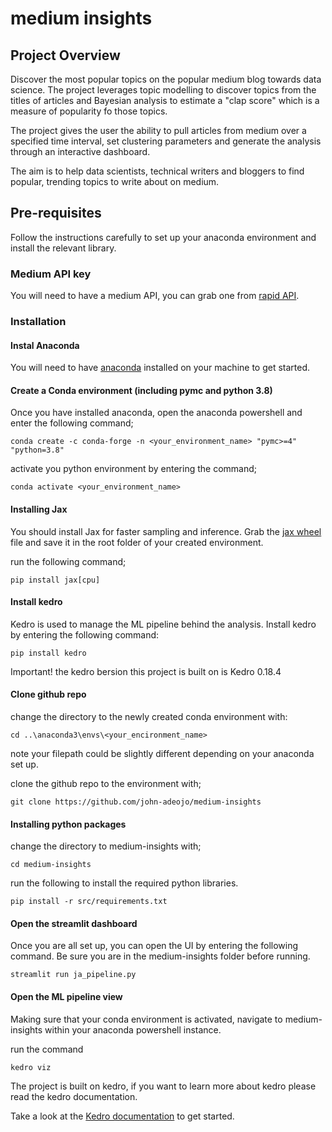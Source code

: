 # medium insights

## Project Overview 

Discover the most popular topics on the popular medium blog towards data science. The project leverages topic modelling to discover topics from the titles of articles and Bayesian analysis to estimate a "clap score" which is a measure of popularity fo those topics.

The project gives the user the ability to pull articles from medium over a specified time interval, set clustering parameters and generate the analysis through an interactive dashboard.

The aim is to help data scientists, technical writers and bloggers to find popular, trending topics to write about on medium.

## Pre-requisites

Follow the instructions carefully to set up your anaconda environment and install the relevant library. 

### Medium API key

You will need to have a medium API, you can grab one from [rapid API](https://rapidapi.com/nishujain199719-vgIfuFHZxVZ/api/medium2/).

### Installation

#### Instal Anaconda
You will need to have [anaconda](https://www.anaconda.com/) installed on your machine to get started.

#### Create a Conda environment (including pymc and python 3.8)
Once you have installed anaconda, open the anaconda powershell and enter the following command;


    conda create -c conda-forge -n <your_environment_name> "pymc>=4" "python=3.8"


activate you python environment by entering the command;


    conda activate <your_environment_name>


#### Installing Jax 
You should install Jax for faster sampling and inference. Grab the [jax wheel](https://whls.blob.core.windows.net/unstable/cpu/jaxlib-0.3.2-cp38-none-win_amd64.whl) file and save it in the root folder of your created environment.

run the following command;


    pip install jax[cpu]


#### Install kedro 
Kedro is used to manage the ML pipeline behind the analysis.
Install kedro by entering the following command:


    pip install kedro


Important! the kedro bersion this project is built on is Kedro 0.18.4

#### Clone github repo 
change the directory to the newly created conda environment with:

    cd ..\anaconda3\envs\<your_encironment_name> 
    
note your filepath could be slightly different depending on your anaconda set up. 

clone the github repo to the environment with;


    git clone https://github.com/john-adeojo/medium-insights


#### Installing python packages
change the directory to medium-insights with;


    cd medium-insights


run the following to install the required python libraries.


    pip install -r src/requirements.txt


#### Open the streamlit dashboard 
Once you are all set up, you can open the UI by entering the following command. Be sure you are in the medium-insights folder before running. 


    streamlit run ja_pipeline.py


#### Open the ML pipeline view
Making sure that your conda environment is activated, navigate to medium-insights within your anaconda powershell instance. 

run the command 


    kedro viz


The project is built on kedro, if you want to learn more about kedro please read the kedro documentation. 

Take a look at the [Kedro documentation](https://kedro.readthedocs.io) to get started.



